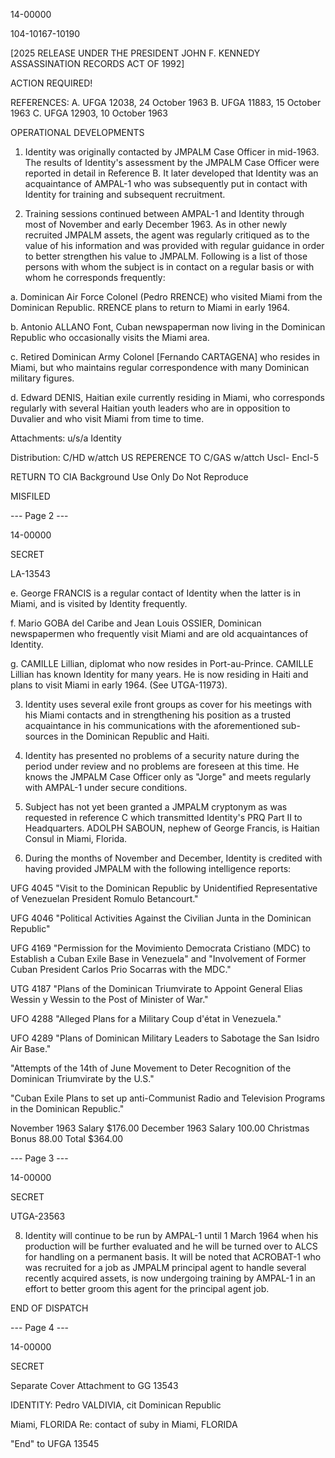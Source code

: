 14-00000

104-10167-10190

[2025 RELEASE UNDER THE PRESIDENT JOHN F. KENNEDY ASSASSINATION RECORDS ACT OF 1992]

ACTION REQUIRED!

REFERENCES: A. UFGA 12038, 24 October 1963
B. UFGA 11883, 15 October 1963
C. UFGA 12903, 10 October 1963

OPERATIONAL DEVELOPMENTS

1. Identity was originally contacted by JMPALM Case Officer in mid-1963. The results of Identity's assessment by the JMPALM Case Officer were reported in detail in Reference B. It later developed that Identity was an acquaintance of AMPAL-1 who was subsequently put in contact with Identity for training and subsequent recruitment.

2. Training sessions continued between AMPAL-1 and Identity through most of November and early December 1963. As in other newly recruited JMPALM assets, the agent was regularly critiqued as to the value of his information and was provided with regular guidance in order to better strengthen his value to JMPALM. Following is a list of those persons with whom the subject is in contact on a regular basis or with whom he corresponds frequently:

a. Dominican Air Force Colonel (Pedro RRENCE) who visited Miami from the Dominican Republic. RRENCE plans to return to Miami in early 1964.

b. Antonio ALLANO Font, Cuban newspaperman now living in the Dominican Republic who occasionally visits the Miami area.

c. Retired Dominican Army Colonel [Fernando CARTAGENA] who resides in Miami, but who maintains regular correspondence with many Dominican military figures.

d. Edward DENIS, Haitian exile currently residing in Miami, who corresponds regularly with several Haitian youth leaders who are in opposition to Duvalier and who visit Miami from time to time.

Attachments: u/s/a
Identity

Distribution:
C/HD w/attch US REPERENCE TO
C/GAS w/attch Uscl-
Encl-5

RETURN TO CIA
Background Use Only
Do Not Reproduce

MISFILED

--- Page 2 ---

14-00000

SECRET

LA-13543

e. George FRANCIS is a regular contact of Identity when the latter is in Miami, and is visited by Identity frequently.

f. Mario GOBA del Caribe and Jean Louis OSSIER, Dominican newspapermen who frequently visit Miami and are old acquaintances of Identity.

g. CAMILLE Lillian, diplomat who now resides in Port-au-Prince. CAMILLE Lillian has known Identity for many years. He is now residing in Haiti and plans to visit Miami in early 1964. (See UTGA-11973).

3. Identity uses several exile front groups as cover for his meetings with his Miami contacts and in strengthening his position as a trusted acquaintance in his communications with the aforementioned sub-sources in the Dominican Republic and Haiti.

4. Identity has presented no problems of a security nature during the period under review and no problems are foreseen at this time. He knows the JMPALM Case Officer only as "Jorge" and meets regularly with AMPAL-1 under secure conditions.

5. Subject has not yet been granted a JMPALM cryptonym as was requested in reference C which transmitted Identity's PRQ Part II to Headquarters. ADOLPH SABOUN, nephew of George Francis, is Haitian Consul in Miami, Florida.

6. During the months of November and December, Identity is credited with having provided JMPALM with the following intelligence reports:

UFG 4045 "Visit to the Dominican Republic by Unidentified Representative of Venezuelan President Romulo Betancourt."

UFG 4046 "Political Activities Against the Civilian Junta in the Dominican Republic"

UFG 4169 "Permission for the Movimiento Democrata Cristiano (MDC) to Establish a Cuban Exile Base in Venezuela" and "Involvement of Former Cuban President Carlos Prio Socarras with the MDC."

UTG 4187 "Plans of the Dominican Triumvirate to Appoint General Elias Wessin y Wessin to the Post of Minister of War."

UFO 4288 "Alleged Plans for a Military Coup d'état in Venezuela."

UFO 4289 "Plans of Dominican Military Leaders to Sabotage the San Isidro Air Base."

"Attempts of the 14th of June Movement to Deter Recognition of the Dominican Triumvirate by the U.S."

"Cuban Exile Plans to set up anti-Communist Radio and Television Programs in the Dominican Republic."

November 1963 Salary $176.00
December 1963 Salary 100.00
Christmas Bonus 88.00
Total $364.00

--- Page 3 ---

14-00000

SECRET

UTGA-23563

8. Identity will continue to be run by AMPAL-1 until 1 March 1964 when his production will be further evaluated and he will be turned over to ALCS for handling on a permanent basis. It will be noted that ACROBAT-1 who was recruited for a job as JMPALM principal agent to handle several recently acquired assets, is now undergoing training by AMPAL-1 in an effort to better groom this agent for the principal agent job.

END OF DISPATCH

--- Page 4 ---

14-00000

SECRET

Separate Cover Attachment to GG 13543

IDENTITY: Pedro VALDIVIA, cit Dominican Republic

Miami, FLORIDA Re: contact of suby in Miami, FLORIDA

"End" to UFGA 13545
